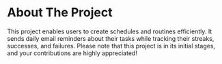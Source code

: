 # About The Project

This project enables users to create schedules and routines efficiently. It sends daily email reminders about their tasks while tracking their streaks, successes, and failures.
Please note that this project is in its initial stages, and your contributions are highly appreciated!
